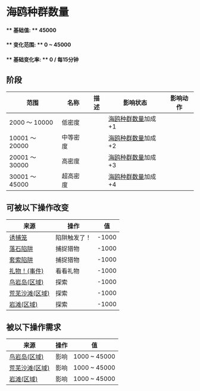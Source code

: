 # 海鸥种群数量  
#### ** 基础值: ** 45000   
#### ** 变化范围: ** 0 ~ 45000  
#### ** 基础变化率: ** 0 / 每15分钟  
## 阶段  
范围  |  名称  |  描述  |  影响状态  |  影响动作  
----  |  ----  |  ----  |  ----  |  ----  
2000 ～ 10000  |  低密度  |    |  [海鸥种群数量](Pop_Seagull.md)加成+1  |    
10001 ～ 20000  |  中等密度  |    |  [海鸥种群数量](Pop_Seagull.md)加成+2  |    
20001 ～ 30000  |  高密度  |    |  [海鸥种群数量](Pop_Seagull.md)加成+3  |    
30001 ～ 45000  |  超高密度  |    |  [海鸥种群数量](Pop_Seagull.md)加成+4  |    
## 可被以下操作改变  
来源  |  操作  |  值  
----  |  ----  |  ----  
[诱捕笼](CageTrapPlaced.md)  |  陷阱触发了！  |  -1000  
[落石陷阱](DeadfallTrap.md)  |  捕捉猎物  |  -1000  
[套索陷阱](SnareTrap.md)  |  捕捉猎物  |  -1000  
[礼物！(事件)](Event_DogFriendGift.md)  |  看看礼物  |  -1000  
[鸟岩岛(区域)](BirdRock.md)  |  探索  |  -1000  
[荒芜沙滩(区域)](DesolateBeach.md)  |  探索  |  -1000  
[岩滩(区域)](Rocks.md)  |  探索  |  -1000  
## 被以下操作需求  
来源  |  操作  |  值  
----  |  ----  |  ----  
[鸟岩岛(区域)](BirdRock.md)  |  影响  |  1000 ~ 45000  
[荒芜沙滩(区域)](DesolateBeach.md)  |  影响  |  1000 ~ 45000  
[岩滩(区域)](Rocks.md)  |  影响  |  1000 ~ 45000  
